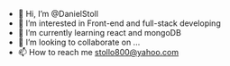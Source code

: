- 👋 Hi, I’m @DanielStoll
- 👀 I’m interested in Front-end and full-stack developing
- 🌱 I’m currently learning react and mongoDB
- 💞️ I’m looking to collaborate on ...
- 📫 How to reach me stollo800@yahoo.com

<!---
DanielStoll/DanielStoll is a ✨ special ✨ repository because its `README.md` (this file) appears on your GitHub profile.
You can click the Preview link to take a look at your changes.
--->
